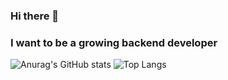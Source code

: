 ### Hi there 👋
### I want to be a growing backend developer
![Anurag's GitHub stats](https://github-readme-stats.vercel.app/api?username=sussa3007&show_icons=true&theme=tokyonight&hide=stars&include_all_commits=false&hide_border=true)
![Top Langs](https://github-readme-stats.vercel.app/api/top-langs/?username=sussa3007&layout=compact&theme=tokyonight&card_width=450px&hide_border=true)
<!--
**sussa3007/sussa3007** is a ✨ _special_ ✨ repository because its `README.md` (this file) appears on your GitHub profile.

Here are some ideas to get you started:

- 🔭 I’m currently working on ...
- 🌱 I’m currently learning ...
- 👯 I’m looking to collaborate on ...
- 🤔 I’m looking for help with ...
- 💬 Ask me about ...
- 📫 How to reach me: ...
- 😄 Pronouns: ...
- ⚡ Fun fact: ...
-->
